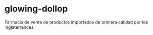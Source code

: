 # glowing-dollop
Farmacia de venta de productos importados de primera calidad por los inglaterrences
